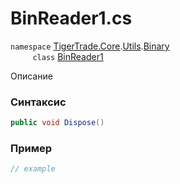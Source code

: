 
# BinReader1.cs
`namespace` [TigerTrade.Core](../../../../../TigerTrade.Core.md).[Utils](../../../../../TigerTrade.Core/Utils.md).[Binary](../../../../../TigerTrade.Core/Utils/Binary.md)  
&nbsp;&nbsp;&nbsp;&nbsp;&nbsp;&nbsp;&nbsp;&nbsp;&nbsp;`class` [BinReader1](../../BinReader1.cs.md)

Описание

### Синтаксис
```csharp
public void Dispose()
```


### Пример  
```csharp
// example
```
                    
                    